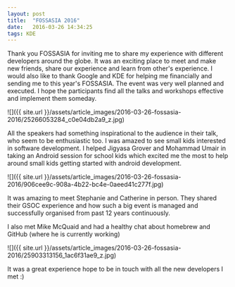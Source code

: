 ```yaml
---
layout: post
title:  "FOSSASIA 2016"
date:   2016-03-26 14:34:25
tags: KDE
---
```


Thank you FOSSASIA for inviting me to share my experience with different developers around the globe. It was an exciting place to meet and make new friends, share our experience and learn from other's experience. I would also like to thank Google and KDE for helping me financially and sending me to this year's FOSSASIA. The event was very well planned and executed. I hope the participants find all the talks and workshops effective and implement them someday.

![]({{ site.url }}/assets/article_images/2016-03-26-fossasia-2016/25266053284_c0e04db2a9_z.jpg)

All the speakers had something inspirational to the audience in their talk, who seem to be enthusiastic too. I was amazed to see small kids interested in software development. I helped Jigyasa Grover and Mohammad Umair in taking an Android session for school kids which excited me the most to help around small kids getting started with android development.

![]({{ site.url }}/assets/article_images/2016-03-26-fossasia-2016/906cee9c-908a-4b22-bc4e-0aeed41c277f.jpg)

It was amazing to meet Stephanie and Catherine in person. They shared their GSOC experience and how such a big event is managed and successfully organised from past 12 years continuously.

I also met Mike McQuaid and had a healthy chat about homebrew and GitHub (where he is currently working)

![]({{ site.url }}/assets/article_images/2016-03-26-fossasia-2016/25903313156_1ac6f31ae9_z.jpg)

It was a great experience hope to be in touch with all the new developers I met :)
